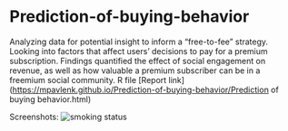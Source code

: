 # Prediction-of-buying-behavior
Analyzing data for potential insight to inform a “free-to-fee” strategy. Looking into factors that affect users’ decisions to pay for a premium subscription. Findings quantified the effect of social engagement on revenue, as well as how valuable a premium subscriber can be in a freemium social community.
R file
[Report link](https://mpavlenk.github.io/Prediction-of-buying-behavior/Prediction of buying behavior.html)

Screenshots:
<img src="https://mpavlenk.github.io/Ensemble-Prediction-of-Medical-Costs/images1/age&charges.JPG" alt="smoking status">
